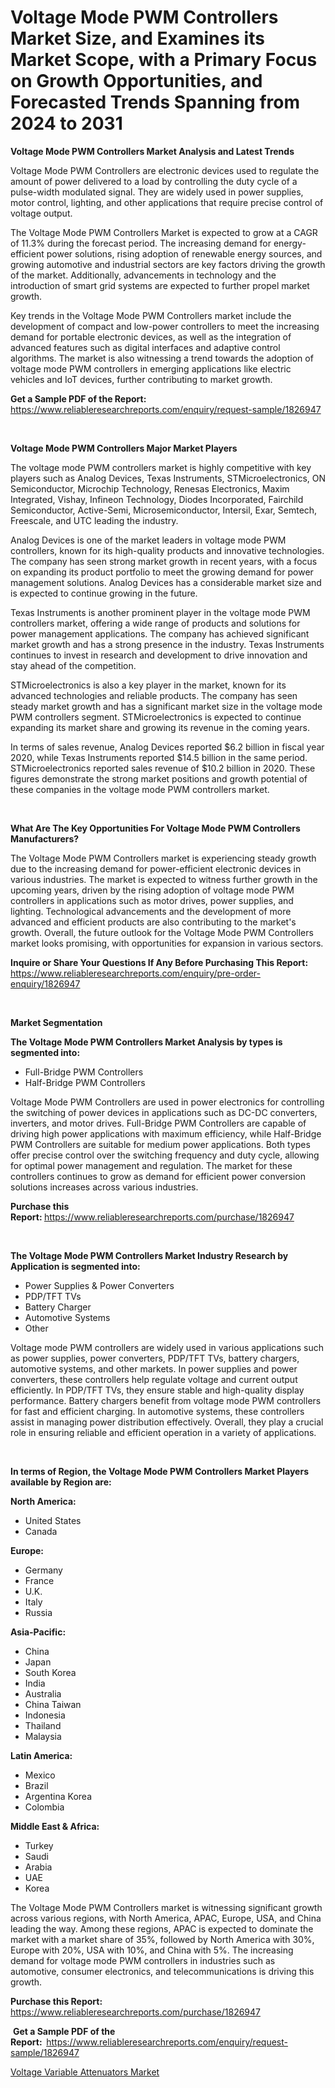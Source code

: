<p><h1>Voltage Mode PWM Controllers Market Size, and Examines its Market Scope, with a Primary Focus on Growth Opportunities, and Forecasted Trends Spanning from 2024 to 2031</h1></p><p><strong>Voltage Mode PWM Controllers Market Analysis and Latest Trends</strong></p>
<p><p>Voltage Mode PWM Controllers are electronic devices used to regulate the amount of power delivered to a load by controlling the duty cycle of a pulse-width modulated signal. They are widely used in power supplies, motor control, lighting, and other applications that require precise control of voltage output. </p><p>The Voltage Mode PWM Controllers Market is expected to grow at a CAGR of 11.3% during the forecast period. The increasing demand for energy-efficient power solutions, rising adoption of renewable energy sources, and growing automotive and industrial sectors are key factors driving the growth of the market. Additionally, advancements in technology and the introduction of smart grid systems are expected to further propel market growth.</p><p>Key trends in the Voltage Mode PWM Controllers market include the development of compact and low-power controllers to meet the increasing demand for portable electronic devices, as well as the integration of advanced features such as digital interfaces and adaptive control algorithms. The market is also witnessing a trend towards the adoption of voltage mode PWM controllers in emerging applications like electric vehicles and IoT devices, further contributing to market growth.</p></p>
<p><strong>Get a Sample PDF of the Report:&nbsp;</strong> <a href="https://www.reliableresearchreports.com/enquiry/request-sample/1826947">https://www.reliableresearchreports.com/enquiry/request-sample/1826947</a></p>
<p>&nbsp;</p>
<p><strong>Voltage Mode PWM Controllers Major Market Players</strong></p>
<p><p>The voltage mode PWM controllers market is highly competitive with key players such as Analog Devices, Texas Instruments, STMicroelectronics, ON Semiconductor, Microchip Technology, Renesas Electronics, Maxim Integrated, Vishay, Infineon Technology, Diodes Incorporated, Fairchild Semiconductor, Active-Semi, Microsemiconductor, Intersil, Exar, Semtech, Freescale, and UTC leading the industry.</p><p>Analog Devices is one of the market leaders in voltage mode PWM controllers, known for its high-quality products and innovative technologies. The company has seen strong market growth in recent years, with a focus on expanding its product portfolio to meet the growing demand for power management solutions. Analog Devices has a considerable market size and is expected to continue growing in the future.</p><p>Texas Instruments is another prominent player in the voltage mode PWM controllers market, offering a wide range of products and solutions for power management applications. The company has achieved significant market growth and has a strong presence in the industry. Texas Instruments continues to invest in research and development to drive innovation and stay ahead of the competition.</p><p>STMicroelectronics is also a key player in the market, known for its advanced technologies and reliable products. The company has seen steady market growth and has a significant market size in the voltage mode PWM controllers segment. STMicroelectronics is expected to continue expanding its market share and growing its revenue in the coming years.</p><p>In terms of sales revenue, Analog Devices reported $6.2 billion in fiscal year 2020, while Texas Instruments reported $14.5 billion in the same period. STMicroelectronics reported sales revenue of $10.2 billion in 2020. These figures demonstrate the strong market positions and growth potential of these companies in the voltage mode PWM controllers market.</p></p>
<p>&nbsp;</p>
<p><strong>What Are The Key Opportunities For Voltage Mode PWM Controllers Manufacturers?</strong></p>
<p><p>The Voltage Mode PWM Controllers market is experiencing steady growth due to the increasing demand for power-efficient electronic devices in various industries. The market is expected to witness further growth in the upcoming years, driven by the rising adoption of voltage mode PWM controllers in applications such as motor drives, power supplies, and lighting. Technological advancements and the development of more advanced and efficient products are also contributing to the market's growth. Overall, the future outlook for the Voltage Mode PWM Controllers market looks promising, with opportunities for expansion in various sectors.</p></p>
<p><strong>Inquire or Share Your Questions If Any Before Purchasing This Report:</strong> <a href="https://www.reliableresearchreports.com/enquiry/pre-order-enquiry/1826947">https://www.reliableresearchreports.com/enquiry/pre-order-enquiry/1826947</a></p>
<p>&nbsp;</p>
<p><strong>Market Segmentation</strong></p>
<p><strong>The Voltage Mode PWM Controllers Market Analysis by types is segmented into:</strong></p>
<p><ul><li>Full-Bridge PWM Controllers</li><li>Half-Bridge PWM Controllers</li></ul></p>
<p><p>Voltage Mode PWM Controllers are used in power electronics for controlling the switching of power devices in applications such as DC-DC converters, inverters, and motor drives. Full-Bridge PWM Controllers are capable of driving high power applications with maximum efficiency, while Half-Bridge PWM Controllers are suitable for medium power applications. Both types offer precise control over the switching frequency and duty cycle, allowing for optimal power management and regulation. The market for these controllers continues to grow as demand for efficient power conversion solutions increases across various industries.</p></p>
<p><strong>Purchase this Report:&nbsp;</strong><a href="https://www.reliableresearchreports.com/purchase/1826947">https://www.reliableresearchreports.com/purchase/1826947</a></p>
<p>&nbsp;</p>
<p><strong>The Voltage Mode PWM Controllers Market Industry Research by Application is segmented into:</strong></p>
<p><ul><li>Power Supplies & Power Converters</li><li>PDP/TFT TVs</li><li>Battery Charger</li><li>Automotive Systems</li><li>Other</li></ul></p>
<p><p>Voltage mode PWM controllers are widely used in various applications such as power supplies, power converters, PDP/TFT TVs, battery chargers, automotive systems, and other markets. In power supplies and power converters, these controllers help regulate voltage and current output efficiently. In PDP/TFT TVs, they ensure stable and high-quality display performance. Battery chargers benefit from voltage mode PWM controllers for fast and efficient charging. In automotive systems, these controllers assist in managing power distribution effectively. Overall, they play a crucial role in ensuring reliable and efficient operation in a variety of applications.</p></p>
<p>&nbsp;</p>
<p><strong>In terms of Region, the Voltage Mode PWM Controllers Market Players available by Region are:</strong></p>
<p>
    <p> <strong> North America: </strong>
        <ul>
            <li>United States</li>
            <li>Canada</li>
        </ul>
        </p> 
    <p> <strong> Europe: </strong>
        <ul>
            <li>Germany</li>
            <li>France</li>
            <li>U.K.</li>
            <li>Italy</li>
            <li>Russia</li>
        </ul>
        </p> 
    <p> <strong> Asia-Pacific: </strong>
        <ul>
            <li>China</li>
            <li>Japan</li>
            <li>South Korea</li>
            <li>India</li>
            <li>Australia</li>
            <li>China Taiwan</li>
            <li>Indonesia</li>
            <li>Thailand</li>
            <li>Malaysia</li>
        </ul>
        </p> 
    <p> <strong> Latin America: </strong>
        <ul>
            <li>Mexico</li>
            <li>Brazil</li>
            <li>Argentina Korea</li>
            <li>Colombia</li>
        </ul>
        </p> 
    <p> <strong> Middle East & Africa: </strong>
        <ul>
            <li>Turkey</li>
            <li>Saudi</li>
            <li>Arabia</li>
            <li>UAE</li>
            <li>Korea</li>
        </ul>
    </p>
    </p>
<p><p>The Voltage Mode PWM Controllers market is witnessing significant growth across various regions, with North America, APAC, Europe, USA, and China leading the way. Among these regions, APAC is expected to dominate the market with a market share of 35%, followed by North America with 30%, Europe with 20%, USA with 10%, and China with 5%. The increasing demand for voltage mode PWM controllers in industries such as automotive, consumer electronics, and telecommunications is driving this growth.</p></p>
<p><strong>Purchase this Report: </strong><a href="https://www.reliableresearchreports.com/purchase/1826947">https://www.reliableresearchreports.com/purchase/1826947</a></p>
<p>&nbsp;<strong>Get a Sample PDF of the Report:&nbsp;&nbsp;</strong><a href="https://www.reliableresearchreports.com/enquiry/request-sample/1826947">https://www.reliableresearchreports.com/enquiry/request-sample/1826947</a></p>
<p><strong></strong></p>
<p><p><a href="https://github.com/CliffMedina6/Market-Research-Report-List-4/blob/main/voltage-variable-attenuators-market.md">Voltage Variable Attenuators Market</a></p></p>